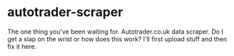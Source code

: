 # autotrader-scraper
The one thing you've been waiting for. Autotrader.co.uk data scraper. Do I get a slap on the wrist or how does this work?
I'll first upload stuff and then fix it here.
